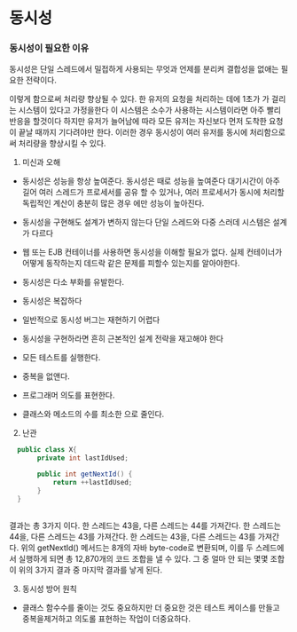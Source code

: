 # 동시성

### 동시성이 필요한 이유 

동시성은 단일 스레드에서 밀접하게 사용되는 무엇과 언제를 분리켜 결합성을 없애는 필요한 전략이다.

이렇게 함으로써 처리량 향상될 수 있다. 한 유저의 요청을 처리하는 데에 1초가 가 걸리는 시스템이 있다고 가정을한다
이 시스템은 소수가 사용하는 시스템이라면 아주 빨리 반응을 할것이다
하지만 유저가 늘어남에 따라 모든 유저는 자신보다 먼저 도착한 요청이 끝날 때까지 기다려야만 한다. 이러한 경우 동시성이 여러 유저를 동시에 처리함으로써 처리량을 향상시킬 수 있다.

1. 미신과 오해
- 동시성은 성능을 항상 높여준다.
동시성은 때로 성능을 높여준다
대기시간이 아주 길어 여러 스레드가 프로세서를 공유 할 수 있거나, 여러 프로세서가 동시에 처리할 독립적인 계산이 충분히 많은 경우 에만 성능이 높아진다.

- 동시성을 구현해도 설계가 변하지 않는다
단일 스레드와 다중 스러데 시스템은 설계가 다르다

- 웹 또는 EJB 컨테이너를 사용하면 동시성을 이해할 필요가 없다.
실제 컨테이너가 어떻게 동작하는지 데드락 같은 문제를 피할수 있는지를 알아야한다.

- 동시성은 다소 부화를 유발한다.
- 동시성은 복잡하다
- 일반적으로 동시성 버그는 재현하기 어렵다
- 동시성을 구현하라면 흔히 근본적인 설계 전략을 재고해야 한다


- 모든 테스트를 실행한다.
- 중복을 없앤다.
- 프로그래머 의도를 표현한다.
- 클래스와 메소드의 수를 최소한 으로 줄인다.

2. 난관 
 ```java
   public class X{
   	    private int lastIdUsed;

        public int getNextId() {
            return ++lastIdUsed;
        }
   }
   
   ```

   결과는 총 3가지 이다.
   한 스레드는 43을, 다른 스레드는 44를 가져간다. 
   한 스레드는 44을, 다른 스레드는 43를 가져간다. 
   한 스레드는 43을, 다른 스레드는 43를 가져간다.
   위의 getNextId() 메서드는 8개의 자바 byte-code로 변환되며, 이를 두 스레드에서 실행하게 되면 총 12,870개의 코드 조합을 낼 수 있다. 그 중 얼마 안 되는 몇몇 조합이 위의 3가지 결과 중 마지막 결과를 낳게 된다.   

3. 동시성 방어 원칙
 - 클래스 함수수를 줄이는 것도 중요하지만 더 중요한 것은
 테스트 케이스를 만들고 중복을제거하고 의도롤 표현하는 작업이 더중요하다.
  
